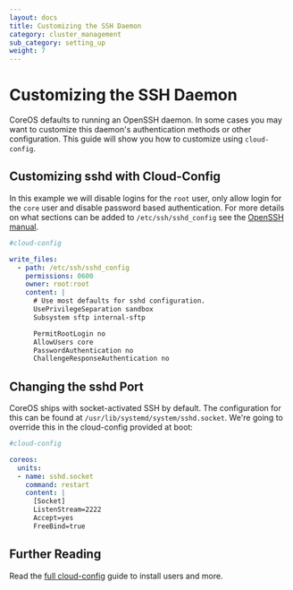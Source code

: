 ```yaml
---
layout: docs
title: Customizing the SSH Daemon
category: cluster_management
sub_category: setting_up
weight: 7
---
```


# Customizing the SSH Daemon

CoreOS defaults to running an OpenSSH daemon. In some cases you may want to customize this daemon's authentication methods or other configuration. This guide will show you how to customize using `cloud-config`.

## Customizing sshd with Cloud-Config

In this example we will disable logins for the `root` user, only allow login for the `core` user and disable password based authentication. For more details on what sections can be added to `/etc/ssh/sshd_config` see the [OpenSSH manual][openssh-manual].

[openssh-manual]: http://www.openssh.com/cgi-bin/man.cgi?query=sshd_config

```yaml
#cloud-config

write_files:
  - path: /etc/ssh/sshd_config
    permissions: 0600
    owner: root:root
    content: |
      # Use most defaults for sshd configuration.
      UsePrivilegeSeparation sandbox
      Subsystem sftp internal-sftp

      PermitRootLogin no
      AllowUsers core
      PasswordAuthentication no
      ChallengeResponseAuthentication no
```

## Changing the sshd Port

CoreOS ships with socket-activated SSH by default. The configuration for this can be found at `/usr/lib/systemd/system/sshd.socket`. We're going to override this in the cloud-config provided at boot:

```yaml
#cloud-config

coreos:
  units:
  - name: sshd.socket
    command: restart
    content: |
      [Socket]
      ListenStream=2222
      Accept=yes
      FreeBind=true
```

## Further Reading

Read the [full cloud-config]({{site.url}}/docs/cluster-management/setup/cloudinit-cloud-config/) guide to install users and more.
